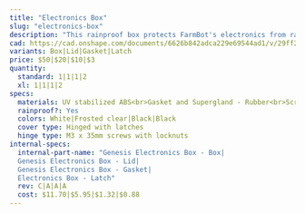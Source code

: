 ```yaml
---
title: "Electronics Box"
slug: "electronics-box"
description: "This rainproof box protects FarmBot's electronics from rain and debris. It features an easy-to-use tool-less double latch design for quickly opening and closing the box, a rubber gasket to keep moisture out, and a custom gland for all of FarmBot's cables to be passed through. The lid, latches, and box are made of UV stabilized materials."
cad: https://cad.onshape.com/documents/6626b842adca229e69544ad1/v/29ff27176ad028c3b865f257/e/a4dedd4c12d45120e0b8a3c1
variants: Box|Lid|Gasket|Latch
price: $50|$20|$10|$3
quantity:
  standard: 1|1|1|2
  xl: 1|1|1|2
specs:
  materials: UV stabilized ABS<br>Gasket and Supergland - Rubber<br>Screws and Nuts - Stainless steel
  rainproof?: Yes
  colors: White|Frosted clear|Black|Black
  cover type: Hinged with latches
  hinge type: M3 x 35mm screws with locknuts
internal-specs:
  internal-part-name: "Genesis Electronics Box - Box|
  Genesis Electronics Box - Lid|
  Genesis Electronics Box - Gasket|
  Electronics Box - Latch"
  rev: C|A|A|A
  cost: $11.70|$5.95|$1.32|$0.88
---
```

